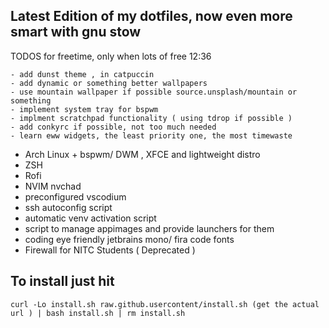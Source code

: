 ## Latest Edition of my dotfiles, now even more smart with gnu stow


 TODOS for freetime, only when lots of free 12:36

    - add dunst theme , in catpuccin
    - add dynamic or something better wallpapers
    - use mountain wallpaper if possible source.unsplash/mountain or something
    - implement system tray for bspwm
    - implment scratchpad functionality ( using tdrop if possible )
    - add conkyrc if possible, not too much needed 
    - learn eww widgets, the least priority one, the most timewaste



* Arch Linux + bspwm/ DWM , XFCE and lightweight distro
* ZSH
* Rofi
* NVIM nvchad
* preconfigured vscodium
* ssh autoconfig script
* automatic venv activation script
* script to manage appimages and provide launchers for them
* coding eye friendly jetbrains mono/ fira code fonts
* Firewall for NITC Students ( Deprecated )


## To install just hit

    curl -Lo install.sh raw.github.usercontent/install.sh (get the actual url ) | bash install.sh | rm install.sh
